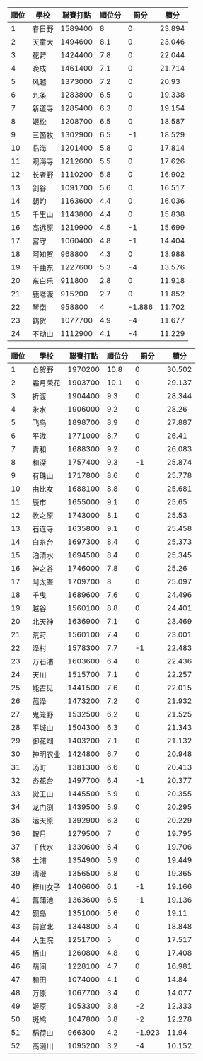 順位|學校|聯賽打點|順位分|罰分|積分
-|-|-|-|-|-
1|春日野|1589400|8|0|23.894
2|天童大|1494600|8.1|0|23.046
3|花莳|1424400|7.8|0|22.044
4|晚成|1461400|7.1|0|21.714
5|风越|1373000|7.2|0|20.93
6|九条|1283800|6.5|0|19.338
7|新道寺|1285400|6.3|0|19.154
8|姬松|1208700|6.5|0|18.587
9|三箇牧|1302900|6.5|-1|18.529
10|临海|1201400|5.8|0|17.814
11|观海寺|1212600|5.5|0|17.626
12|长者野|1110200|5.8|0|16.902
13|剑谷|1091700|5.6|0|16.517
14|朝灼|1163600|4.4|0|16.036
15|千里山|1143800|4.4|0|15.838
16|高远原|1219900|4.5|-1|15.699
17|宫守|1060400|4.8|-1|14.404
18|阿知贺|968800|4.3|0|13.988
19|千曲东|1227600|5.3|-4|13.576
20|东白乐|911800|2.8|0|11.918
21|鹿老渡|915200|2.7|0|11.852
22|琴南|958800|4|-1.886|11.702
23|鹤贺|1077700|4.9|-4|11.677
24|不动山|1112900|4.1|-4|11.229

順位|學校|聯賽打點|順位分|罰分|積分
-|-|-|-|-|-
1|仓贺野|1970200|10.8|0|30.502
2|霜月荣花|1903700|10.1|0|29.137
3|折渡|1904400|9.3|0|28.344
4|永水|1906000|9.2|0|28.26
5|飞鸟|1898700|8.9|0|27.887
6|平泷|1771000|8.7|0|26.41
7|青和|1688300|9.2|0|26.083
8|和深|1757400|9.3|-1|25.874
9|有珠山|1717800|8.6|0|25.778
10|由比女|1688100|8.8|0|25.681
11|辰市|1655000|9.1|0|25.65
12|牧之原|1743000|8.1|0|25.53
13|石连寺|1635800|9.1|0|25.458
14|白糸台|1697300|8.4|0|25.373
15|泊清水|1694500|8.4|0|25.345
16|神之谷|1746000|7.8|0|25.26
17|阿太峯|1709700|8|0|25.097
18|千曳|1689600|7.6|0|24.496
19|越谷|1560100|8.8|0|24.401
20|北天神|1636900|7.1|0|23.469
21|荒莳|1560100|7.4|0|23.001
22|泽村|1578300|7.7|-1|22.483
23|万石浦|1603600|6.4|0|22.436
24|天川|1515700|7.1|0|22.257
25|能古见|1441500|7.6|0|22.015
26|菰泽|1473200|7.2|0|21.932
27|鬼笼野|1532500|6.2|0|21.525
28|平城山|1504300|6.3|0|21.343
29|御花畑|1403200|7.1|0|21.132
30|神明农业|1424800|6.7|0|20.948
31|汤町|1381300|6.6|0|20.413
32|杏花台|1497700|6.4|-1|20.377
33|觉王山|1445500|5.9|0|20.355
34|龙门渕|1439500|5.9|0|20.295
35|运天原|1392900|6.3|0|20.229
36|鞍月|1279500|7|0|19.795
37|千代水|1330600|6.4|0|19.706
38|土浦|1354900|5.9|0|19.449
39|清澄|1356500|5.8|0|19.365
40|梓川女子|1406600|6.1|-1|19.166
41|菖蒲池|1363600|6.5|-1|19.136
42|砚岛|1351000|5.6|0|19.11
43|前宫北|1344800|5.4|0|18.848
44|大生院|1251700|5|0|17.517
45|栢山|1260800|4.8|0|17.408
46|萌间|1228100|4.7|0|16.981
47|和田|1074000|4.1|0|14.84
48|万原|1067700|3.4|0|14.077
49|姬原|1053300|3.8|-2|12.333
50|斑鸠|1047800|3.8|-2|12.278
51|稻荷山|966300|4.2|-1.923|11.94
52|高濑川|1095200|3.2|-4|10.152
